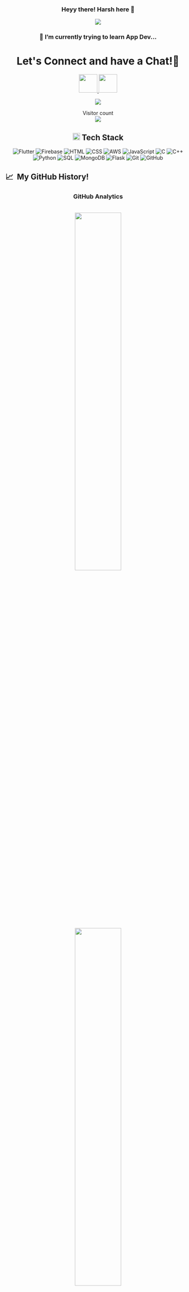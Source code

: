 





<h3 align="center">
 Heyy there! Harsh here 👋
</h3>

<p align="center">
  <a href="https://github.com/DenverCoder1/readme-typing-svg"><img src="https://readme-typing-svg.herokuapp.com?lines=Information+Technology+Student;Always%20learning%20new%20things&center=true&width=500&height=50"></a>
</p>



<h3 align="center">
🌱 I’m currently trying to learn App Dev... 
</h3>

<h1 align="center">
  Let's Connect and have a Chat!💬
</h1>
<!-- <img  margin-top="-50px" width="100%" src='https://raw.githubusercontent.com/andreasbm/readme/master/assets/lines/colored.png' />  -->

<p align="center">
<a href="https://www.linkedin.com/in/harsh-pandey-115a1b222/">
  <img height="50" src="https://user-images.githubusercontent.com/46517096/166973395-19676cd8-f8ec-4abf-83ff-da8243505b82.png"/>
</a>
 <a href="https://www.instagram.com/basedharsh/">
  <img height="50" src="https://user-images.githubusercontent.com/46517096/166974368-9798f39f-1f46-499c-b14e-81f0a3f83a06.png"/>
</a>
  </p>
  
  <p align="center">
  <img src= "https://media.giphy.com/media/l0HlRWOxvtUYYAC7m/giphy.gif">
</p>

<p align="center"> 
  Visitor count<br>
  <img src="https://profile-counter.glitch.me/basedharsh/count.svg" />
</p>

<!-- Tech Stack -->

<div align="center">
  <h2><img src="https://media2.giphy.com/media/QssGEmpkyEOhBCb7e1/giphy.gif?cid=ecf05e47a0n3gi1bfqntqmob8g9aid1oyj2wr3ds3mg700bl&rid=giphy.gif" width="20"> Tech Stack</h2>

  ![Flutter](https://img.shields.io/badge/Flutter-000?style=for-the-badge&logo=flutter)
  ![Firebase](https://img.shields.io/badge/Firebase-000?style=for-the-badge&logo=firebase)
  ![HTML](https://img.shields.io/badge/HTML-000?style=for-the-badge&logo=html5)
  ![CSS](https://img.shields.io/badge/CSS-000?style=for-the-badge&logo=css3)
  ![AWS](https://img.shields.io/badge/AWS-000?style=for-the-badge&logo=amazon-aws)
  ![JavaScript](https://img.shields.io/badge/JavaScript-000?style=for-the-badge&logo=javascript)
  ![C](https://img.shields.io/badge/C-000?style=for-the-badge&logo=c)
  ![C++](https://img.shields.io/badge/C++-000?style=for-the-badge&logo=c%2B%2B)
  ![Python](https://img.shields.io/badge/Python-000?style=for-the-badge&logo=python)
  ![SQL](https://img.shields.io/badge/SQL-000?style=for-the-badge&logo=sql)
  ![MongoDB](https://img.shields.io/badge/MongoDB-000?style=for-the-badge&logo=mongodb)
  ![Flask](https://img.shields.io/badge/Flask-000?style=for-the-badge&logo=flask)
  ![Git](https://img.shields.io/badge/Git-000?style=for-the-badge&logo=git)
  ![GitHub](https://img.shields.io/badge/GitHub-000?style=for-the-badge&logo=github)
</div>









<h2> 📈 &nbsp;My GitHub History!</h2>



<h3 align="center">
GitHub Analytics
</h3>

<br>

<div align="center">
  <img width="50%" src="https://github-readme-stats-eight-theta.vercel.app/api?username=basedharsh&show_icons=true&theme=algolia&include_all_commits=true&count_private=true"/>
  <img width="50%" src="https://github-readme-stats-eight-theta.vercel.app/api/top-langs/?username=basedharsh&layout=compact&langs_count=8&theme=algolia"/>
<br>
<br>

</div>


<!-- ![Harsh's GitHub stats](https://github-readme-stats.vercel.app/api?username=basedharsh&show_icons=true&theme=radical)
[![Top Langs](https://github-readme-stats.vercel.app/api/top-langs/?username=basedharsh&layout=compact)](https://github.com/basedharsh) -->
<div align="center">
<img src="https://streak-stats.demolab.com?user=basedharsh&theme=tokyonight&hide_border=true&border_radius=4.7" alt="harsh" width="50%"   />
<img  src="http://github-profile-summary-cards.vercel.app/api/cards/profile-details?username=basedharsh&theme=2077" alt="harsh" width="50%"   />
</div>



<!-- <p align="center">
 <img src="https://metrics.lecoq.io/basedharsh" alt="harshu"/>  
</p>
 -->




<!-- 
<img  margin-top="-50px" width="100%" src='https://raw.githubusercontent.com/andreasbm/readme/master/assets/lines/colored.png' /> 

![Snake animation](https://github.com/basedharsh/basedharsh/blob/output/github-contribution-grid-snake.svg)





<p align="left">
  <img src="https://capsule-render.vercel.app/api?type=waving&color=gradient&height=100&section=footer"/>
</p> -->

